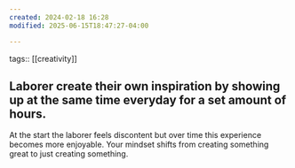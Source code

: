 ```yaml
---
created: 2024-02-18 16:28
modified: 2025-06-15T18:47:27-04:00

---
```

tags:: [[creativity]]
## Laborer create their own inspiration by showing up at the same time everyday for a set amount of hours.

At the start the laborer feels discontent but over time this experience becomes more enjoyable. Your mindset shifts from creating something great to just creating something.
